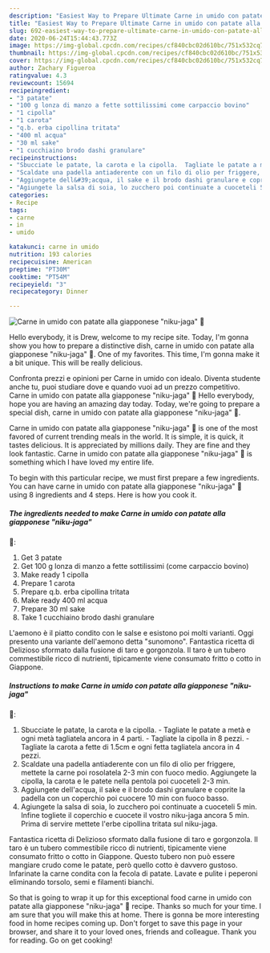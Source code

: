 ```yaml
---
description: "Easiest Way to Prepare Ultimate Carne in umido con patate alla giapponese &amp;#34;niku-jaga&amp;#34;  🥔"
title: "Easiest Way to Prepare Ultimate Carne in umido con patate alla giapponese &amp;#34;niku-jaga&amp;#34;  🥔"
slug: 692-easiest-way-to-prepare-ultimate-carne-in-umido-con-patate-alla-giapponese-and-34-niku-jaga-and-34
date: 2020-06-24T15:44:43.773Z
image: https://img-global.cpcdn.com/recipes/cf840cbc02d610bc/751x532cq70/carne-in-umido-con-patate-alla-giapponese-niku-jaga-🥔-recipe-main-photo.jpg
thumbnail: https://img-global.cpcdn.com/recipes/cf840cbc02d610bc/751x532cq70/carne-in-umido-con-patate-alla-giapponese-niku-jaga-🥔-recipe-main-photo.jpg
cover: https://img-global.cpcdn.com/recipes/cf840cbc02d610bc/751x532cq70/carne-in-umido-con-patate-alla-giapponese-niku-jaga-🥔-recipe-main-photo.jpg
author: Zachary Figueroa
ratingvalue: 4.3
reviewcount: 15694
recipeingredient:
- "3 patate"
- "100 g lonza di manzo a fette sottilissimi come carpaccio bovino"
- "1 cipolla"
- "1 carota"
- "q.b. erba cipollina tritata"
- "400 ml acqua"
- "30 ml sake"
- "1 cucchiaino brodo dashi granulare"
recipeinstructions:
- "Sbucciate le patate, la carota e la cipolla.  Tagliate le patate a metà e ogni metà tagliatela ancora in 4 parti. Tagliate la cipolla in 8 pezzi. Tagliate la carota a fette di 1.5cm e ogni fetta tagliatela ancora in 4 pezzi."
- "Scaldate una padella antiaderente con un filo di olio per friggere, mettete la carne poi rosolatela 2-3 min con fuoco medio. Aggiungete la cipolla, la carota e le patete nella pentola poi cuoceteli 2-3 min."
- "Aggiungete dell&#39;acqua, il sake e il brodo dashi granulare e coprite la padella con un coperchio poi cuocere 10 min con fuoco basso."
- "Agiungete la salsa di soia, lo zucchero poi continuate a cuoceteli 5 min. Infine togliete il coperchio e cuocete il vostro niku-jaga ancora 5 min. Prima di servire mettete l&#39;erbe cipollina tritata sul niku-jaga."
categories:
- Recipe
tags:
- carne
- in
- umido

katakunci: carne in umido 
nutrition: 193 calories
recipecuisine: American
preptime: "PT30M"
cooktime: "PT54M"
recipeyield: "3"
recipecategory: Dinner

---
```



![Carne in umido con patate alla giapponese &#34;niku-jaga&#34;
 🥔](https://img-global.cpcdn.com/recipes/cf840cbc02d610bc/751x532cq70/carne-in-umido-con-patate-alla-giapponese-niku-jaga-🥔-recipe-main-photo.jpg)

Hello everybody, it is Drew, welcome to my recipe site. Today, I'm gonna show you how to prepare a distinctive dish, carne in umido con patate alla giapponese &#34;niku-jaga&#34;
 🥔. One of my favorites. This time, I'm gonna make it a bit unique. This will be really delicious.

Confronta prezzi e opinioni per Carne in umido con idealo. Diventa studente anche tu, puoi studiare dove e quando vuoi ad un prezzo competitivo. Carne in umido con patate alla giapponese &#34;niku-jaga&#34; 🥔 Hello everybody, hope you are having an amazing day today. Today, we&#39;re going to prepare a special dish, carne in umido con patate alla giapponese &#34;niku-jaga&#34; 🥔.

Carne in umido con patate alla giapponese &#34;niku-jaga&#34;
 🥔 is one of the most favored of current trending meals in the world. It is simple, it is quick, it tastes delicious. It is appreciated by millions daily. They are fine and they look fantastic. Carne in umido con patate alla giapponese &#34;niku-jaga&#34;
 🥔 is something which I have loved my entire life.


To begin with this particular recipe, we must first prepare a few ingredients. You can have carne in umido con patate alla giapponese &#34;niku-jaga&#34;
 🥔 using 8 ingredients and 4 steps. Here is how you cook it.

<!--inarticleads1-->

##### The ingredients needed to make Carne in umido con patate alla giapponese &#34;niku-jaga&#34;
 🥔:

1. Get 3 patate
1. Get 100 g lonza di manzo a fette sottilissimi (come carpaccio bovino)
1. Make ready 1 cipolla
1. Prepare 1 carota
1. Prepare q.b. erba cipollina tritata
1. Make ready 400 ml acqua
1. Prepare 30 ml sake
1. Take 1 cucchiaino brodo dashi granulare


L&#39;aemono è il piatto condito con le salse e esistono poi molti varianti. Oggi presento una variante dell&#39;aemono detta &#34;sunomono&#34;. Fantastica ricetta di Delizioso sformato dalla fusione di taro e gorgonzola. Il taro è un tubero commestibile ricco di nutrienti, tipicamente viene consumato fritto o cotto in Giappone. 

<!--inarticleads2-->

##### Instructions to make Carne in umido con patate alla giapponese &#34;niku-jaga&#34;
 🥔:

1. Sbucciate le patate, la carota e la cipolla.  - Tagliate le patate a metà e ogni metà tagliatela ancora in 4 parti. - Tagliate la cipolla in 8 pezzi. - Tagliate la carota a fette di 1.5cm e ogni fetta tagliatela ancora in 4 pezzi.
1. Scaldate una padella antiaderente con un filo di olio per friggere, mettete la carne poi rosolatela 2-3 min con fuoco medio. Aggiungete la cipolla, la carota e le patete nella pentola poi cuoceteli 2-3 min.
1. Aggiungete dell&#39;acqua, il sake e il brodo dashi granulare e coprite la padella con un coperchio poi cuocere 10 min con fuoco basso.
1. Agiungete la salsa di soia, lo zucchero poi continuate a cuoceteli 5 min. Infine togliete il coperchio e cuocete il vostro niku-jaga ancora 5 min. Prima di servire mettete l&#39;erbe cipollina tritata sul niku-jaga.


Fantastica ricetta di Delizioso sformato dalla fusione di taro e gorgonzola. Il taro è un tubero commestibile ricco di nutrienti, tipicamente viene consumato fritto o cotto in Giappone. Questo tubero non può essere mangiare crudo come le patate, però quello cotto è davvero gustoso. Infarinate la carne condita con la fecola di patate. Lavate e pulite i peperoni eliminando torsolo, semi e filamenti bianchi. 

So that is going to wrap it up for this exceptional food carne in umido con patate alla giapponese &#34;niku-jaga&#34;
 🥔 recipe. Thanks so much for your time. I am sure that you will make this at home. There is gonna be more interesting food in home recipes coming up. Don't forget to save this page in your browser, and share it to your loved ones, friends and colleague. Thank you for reading. Go on get cooking!

